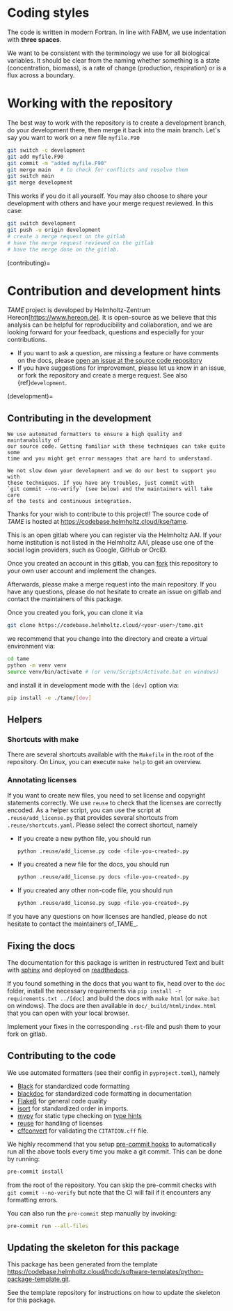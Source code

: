<!--
SPDX-FileCopyrightText: 2024-2025 Helmholtz-Zentrum hereon GmbH
SPDX-FileContributor: Carsten Lemmen <carsten.lemmen@hereon.de>
SPDX-License-Identifier: CC-BY-4.0
-->

# Coding styles

The code is written in modern Fortran.  In line with FABM, we use indentation
with **three spaces**.

We want to be consistent with the terminology we use for all biological variables.  It should be clear from the naming whether something is a state (concentration, biomass), is a rate of change (production, respiration) or is a flux across a boundary.

# Working with the repository

The best way to work with the repository is to create a development branch,
do your development there, then merge it back into the main branch.  Let's say
you want to work on a new file `myfile.F90`

```bash
git switch -c development
git add myfile.F90
git commit -m "added myfile.F90"
git merge main   # to check for conflicts and resolve them
git switch main
git merge development
```

This works if you do it all yourself.  You may also choose to share your development with others and have your merge request reviewed.  In this case:

```bash
git switch development
git push -u origin development
# create a merge request on the gitlab
# have the merge request reviewed on the gitlab
# have the merge done on the gitlab.
```

(contributing)=
# Contribution and development hints

_TAME_ project is developed by
Helmholtz-Zentrum Hereon[https://www.hereon.de]. It is open-source
as we believe that this analysis can be helpful for reproducibility and
collaboration, and we are looking forward for your feedback,
questions and especially for your contributions.

- If you want to ask a question, are missing a feature or have
  comments on the docs, please [open an issue at the source code
  repository][issues]
- If you have suggestions for improvement, please let us know in an
  issue, or fork the repository and create a merge request. See also
  {ref}`development`.

[institution-url]: https://www.hereon.de
[issues]: https://codebase.helmholtz.cloud/kse/tame/~/issues

(development)=
## Contributing in the development

```{info}
We use automated formatters to ensure a high quality and maintanability of
our source code. Getting familiar with these techniques can take quite some
time and you might get error messages that are hard to understand.

We not slow down your development and we do our best to support you with
these techniques. If you have any troubles, just commit with
`git commit --no-verify` (see below) and the maintainers will take care
of the tests and continuous integration.
```

Thanks for your wish to contribute to this project!! The source code of
_TAME_ is hosted at https://codebase.helmholtz.cloud/kse/tame.

This is an open gitlab where you can register via the Helmholtz AAI. If your
home institution is not listed in the Helmholtz AAI, please use one of the
social login providers, such as Google, GitHub or OrcID.

Once you created an account in this gitlab, you can [fork][fork] this
repository to your own user account and implement the changes.

Afterwards, please make a merge request into the main repository. If you
have any questions, please do not hesitate to create an issue on gitlab
and contact the maintainers of this package.

Once you created you fork, you can clone it via

```bash
git clone https://codebase.helmholtz.cloud/<your-user>/tame.git
```

we recommend that you change into the directory and create a virtual
environment via:

```bash
cd tame
python -m venv venv
source venv/bin/activate # (or venv/Scripts/Activate.bat on windows)
```

and install it in development mode with the `[dev]` option via:

```bash
pip install -e ./tame/[dev]
```

[fork]: https://codebase.helmholtz.cloud/kse/tame/-/forks/new

## Helpers

### Shortcuts with make

There are several shortcuts available with the `Makefile` in the root of the
repository. On Linux, you can execute `make help` to get an overview.

### Annotating licenses

If you want to create new files, you need to set license and copyright
statements correctly. We use `reuse` to check that the licenses are
correctly encoded. As a helper script, you can use the script at
`.reuse/add_license.py` that provides several shortcuts from
`.reuse/shortcuts.yaml`. Please select the correct shortcut, namely

- If you create a new python file, you should run

  ```bash
  python .reuse/add_license.py code <file-you-created>.py
  ```
- If you created a new file for the docs, you should run

  ```bash
  python .reuse/add_license.py docs <file-you-created>.py
  ```
- If you created any other non-code file, you should run

  ```bash
  python .reuse/add_license.py supp <file-you-created>.py
  ```

If you have any questions on how licenses are handled, please do not hesitate
to contact the maintainers of_TAME_.


## Fixing the docs

The documentation for this package is written in restructured Text and
built with [sphinx](https://www.sphinx-doc.org) and deployed on
[readthedocs](https://readthedocs.org).

If you found something in the docs that you want to fix, head over to
the `doc` folder, install the necessary requirements via
`pip install -r requirements.txt ../[doc]` and build the docs with `make html` (or
`make.bat` on windows). The docs are then available in
`doc/_build/html/index.html` that you can open with your local browser.

Implement your fixes in the corresponding `.rst`-file and push them to
your fork on gitlab.

## Contributing to the code

We use automated formatters (see their config in `pyproject.toml`), namely

- [Black](https://black.readthedocs.io/en/stable/) for standardized
  code formatting
- [blackdoc](https://blackdoc.readthedocs.io/en/latest/) for
  standardized code formatting in documentation
- [Flake8](http://flake8.pycqa.org/en/latest/) for general code
  quality
- [isort](https://github.com/PyCQA/isort) for standardized order in
  imports.
- [mypy](http://mypy-lang.org/) for static type checking on [type
  hints](https://docs.python.org/3/library/typing.html)
- [reuse](https://reuse.readthedocs.io/) for handling of licenses
- [cffconvert](https://github.com/citation-file-format/cff-converter-python)
  for validating the `CITATION.cff` file.

We highly recommend that you setup [pre-commit hooks](https://pre-commit.com/)
to automatically run all the above tools every time you make a git commit. This
can be done by running:

```bash
pre-commit install
```

from the root of the repository. You can skip the pre-commit checks with
`git commit --no-verify` but note that the CI will fail if it encounters
any formatting errors.

You can also run the `pre-commit` step manually by invoking:

```bash
pre-commit run --all-files
```

## Updating the skeleton for this package

This package has been generated from the template
https://codebase.helmholtz.cloud/hcdc/software-templates/python-package-template.git.

See the template repository for instructions on how to update the skeleton for
this package.
